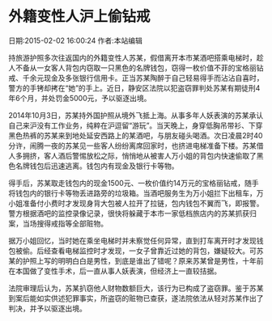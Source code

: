 # 外籍变性人沪上偷钻戒

日期:2015-02-02 16:00:24 作者:本站编辑

持旅游护照多次往返国内的外籍变性人苏某，假借离开本市某酒吧搭乘电梯时，趁人不备从一女客人背包内窃取一只黑色的名牌钱包，窃得一枚价值不菲的宝格丽钻戒、千余元现金及多张银行信用卡。正当苏某陶醉于自己轻易得手而沾沾自喜时，警方的手铐却拷在“她”的手上。近日，静安区法院以犯盗窃罪判处苏某有期徒刑4年6个月，并处罚金5000元，予以驱逐出境。

2014年10月3日，苏某持外国护照从境外飞抵上海。从事多年人妖表演的苏某承认自己来沪没有工作业务，纯粹在沪逗留“游玩”。当天晚上，身穿低胸吊带衫、下穿黑色热裤的苏某来到地处延安西路上的某酒吧，与朋友碰头喝酒。次日凌晨2时40分许，闹腾一夜的苏某见一些客人纷纷离席回家时，也挤进电梯准备下楼。苏某借人多拥挤，客人酒后警惕放松之际，悄悄地从被害人万小姐的背包内快速偷取了黑色名牌钱包后迅速逃离。钱包内有现金及银行卡等物。

得手后，苏某取走钱包内的现金1500元、一枚价值约14万元的宝格丽钻戒，随手将钱包内的银行卡等物丢进路旁的垃圾箱。当酒吧服务生为万小姐拦下出租车，万小姐准备付小费时才发现身背大包被人拉开了拉链，包内钱包不翼而飞，即报警。警方根据酒吧的监控录像记录，很快将躲藏于本市一家低档旅店内的苏某抓获归案，当场搜得戒指等全部赃物。

据万小姐回忆，当时她在乘坐电梯时并未察觉任何异常，直到打车离开时才发现钱包被偷。后经查看电梯监控时才发现，一女子曾靠近过她的背包，嫌疑较大。可苏某的护照上写的明明白白是男性，到底是谁出了错呢？原来苏某曾是男性，十年前在本国做了变性手术，后一直从事人妖表演，但经济上一直较拮据。

法院审理后认为，苏某扒窃他人财物数额巨大，该行为已构成了盗窃罪。鉴于苏某到案后能如实供述犯罪事实，所盗窃的赃物已查获，遂法院依法从轻对苏某作出了判决，并予以驱逐出境。
